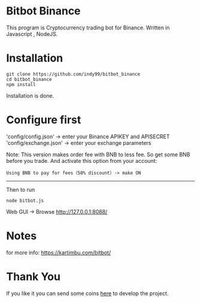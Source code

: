 # Bitbot Binance
This program is Cryptocurrency trading bot for Binance. Written in Javascript , NodeJS.
# Installation
```
git clone https://github.com/indy99/bitbot_binance
cd bitbot_binance
npm install
```
Installation is done.
# Configure first
'config/config.json' -> enter your Binance APIKEY and APISECRET<br>
'config/exchange.json' -> enter your exchange parameters

Note:
This version makes order fee with BNB to less fee. So get some BNB before you trade. And activate this option from your account:
```
Using BNB to pay for fees（50% discount）-> make ON
```
***
Then to run
```
node bitbot.js
```
Web GUI -> Browse http://127.0.0.1:8088/
# Notes
for more info: https://kartimbu.com/bitbot/

# Thank You
If you like it you can send some coins <a href="https://kartimbu.com/pay-acik.php" target="_blank">here</a> to develop the project.
